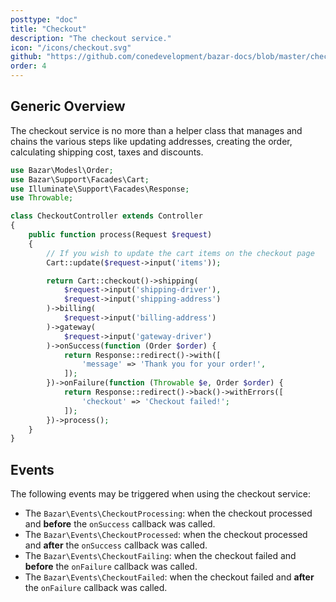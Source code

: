 ```yaml
---
posttype: "doc"
title: "Checkout"
description: "The checkout service."
icon: "/icons/checkout.svg"
github: "https://github.com/conedevelopment/bazar-docs/blob/master/checkout.md"
order: 4
---
```


## Generic Overview

The checkout service is no more than a helper class that manages and chains the various steps like updating addresses, creating the order, calculating shipping cost, taxes and discounts.

```php
use Bazar\Modesl\Order;
use Bazar\Support\Facades\Cart;
use Illuminate\Support\Facades\Response;
use Throwable;

class CheckoutController extends Controller
{
    public function process(Request $request)
    {
        // If you wish to update the cart items on the checkout page
        Cart::update($request->input('items'));

        return Cart::checkout()->shipping(
            $request->input('shipping-driver'),
            $request->input('shipping-address')
        )->billing(
            $request->input('billing-address')
        )->gateway(
            $request->input('gateway-driver')
        )->onSuccess(function (Order $order) {
            return Response::redirect()->with([
                'message' => 'Thank you for your order!',
            ]);
        })->onFailure(function (Throwable $e, Order $order) {
            return Response::redirect()->back()->withErrors([
                'checkout' => 'Checkout failed!';
            ]);
        })->process();
    }
}
```

## Events

The following events may be triggered when using the checkout service:
- The `Bazar\Events\CheckoutProcessing`: when the checkout processed and **before** the `onSuccess` callback was called.
- The `Bazar\Events\CheckoutProcessed`: when the checkout processed and **after** the `onSuccess` callback was called.
- The `Bazar\Events\CheckoutFailing`: when the checkout failed and **before** the `onFailure` callback was called.
- The `Bazar\Events\CheckoutFailed`: when the checkout failed and **after** the `onFailure` callback was called.
